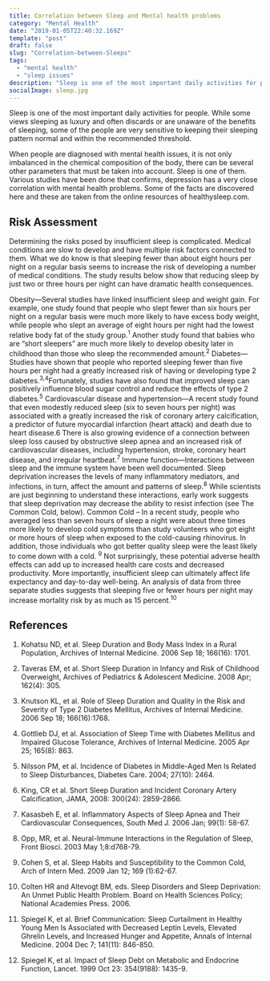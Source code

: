 ```yaml
---
title: Correlation between Sleep and Mental health problems
category: "Mental Health"
date: "2019-01-05T22:40:32.169Z"
template: "post"
draft: false
slug: "Correlation-between-Sleeps"
tags:
  - "mental health"
  - "sleep issues"
description: "Sleep is one of the most important daily activities for people. While some views sleeping as luxury and often discards or are unaware of the benefits of sleeping, some of the people are very sensitive to keeping their sleeping pattern normal and within the recommended threshold."
socialImage: sleep.jpg
---
```


Sleep is one of the most important daily activities for people. While some views sleeping as luxury and often discards or are unaware of the benefits of sleeping, some of the people are very sensitive to keeping their sleeping pattern normal and within the recommended threshold.

When people are diagnosed with mental health issues, it is not only imbalanced in the chemical composition of the body, there can be several other parameters that must be taken into account. Sleep is one of them. Various studies have been done that confirms, depression has a very close correlation with mental health problems. Some of the facts are discovered here and these are taken from the online resources of healthysleep.com.

## Risk Assessment

Determining the risks posed by insufficient sleep is complicated. Medical conditions are slow to develop and have multiple risk factors connected to them. What we do know is that sleeping fewer than about eight hours per night on a regular basis seems to increase the risk of developing a number of medical conditions. The study results below show that reducing sleep by just two or three hours per night can have dramatic health consequences.

Obesity—Several studies have linked insufficient sleep and weight gain. For example, one study found that people who slept fewer than six hours per night on a regular basis were much more likely to have excess body weight, while people who slept an average of eight hours per night had the lowest relative body fat of the study group.<sup>1</sup> Another study found that babies who are “short sleepers” are much more likely to develop obesity later in childhood than those who sleep the recommended amount.<sup>2</sup>
Diabetes—Studies have shown that people who reported sleeping fewer than five hours per night had a greatly increased risk of having or developing type 2 diabetes.<sup>3,4</sup>Fortunately, studies have also found that improved sleep can positively influence blood sugar control and reduce the effects of type 2 diabetes.<sup>5</sup>
Cardiovascular disease and hypertension—A recent study found that even modestly reduced sleep (six to seven hours per night) was associated with a greatly increased the risk of coronary artery calcification, a predictor of future myocardial infarction (heart attack) and death due to heart disease.6 There is also growing evidence of a connection between sleep loss caused by obstructive sleep apnea and an increased risk of cardiovascular diseases, including hypertension, stroke, coronary heart disease, and irregular heartbeat.<sup>7</sup>
Immune function—Interactions between sleep and the immune system have been well documented. Sleep deprivation increases the levels of many inflammatory mediators, and infections, in turn, affect the amount and patterns of sleep.<sup>8</sup> While scientists are just beginning to understand these interactions, early work suggests that sleep deprivation may decrease the ability to resist infection (see The Common Cold, below).
Common Cold – In a recent study, people who averaged less than seven hours of sleep a night were about three times more likely to develop cold symptoms than study volunteers who got eight or more hours of sleep when exposed to the cold-causing rhinovirus. In addition, those individuals who got better quality sleep were the least likely to come down with a cold. <sup>9</sup>
Not surprisingly, these potential adverse health effects can add up to increased health care costs and decreased productivity. More importantly, insufficient sleep can ultimately affect life expectancy and day-to-day well-being. An analysis of data from three separate studies suggests that sleeping five or fewer hours per night may increase mortality risk by as much as 15 percent.<sup>10</sup>

## References

1. Kohatsu ND, et al. Sleep Duration and Body Mass Index in a Rural Population, Archives of Internal Medicine. 2006 Sep 18; 166(16): 1701.

2. Taveras EM, et al. Short Sleep Duration in Infancy and Risk of Childhood Overweight, Archives of Pediatrics & Adolescent Medicine. 2008 Apr; 162(4): 305.

3. Knutson KL, et al. Role of Sleep Duration and Quality in the Risk and Severity of Type 2 Diabetes Mellitus, Archives of Internal Medicine. 2006 Sep 18; 166(16):1768.
4. Gottlieb DJ, et al. Association of Sleep Time with Diabetes Mellitus and Impaired Glucose Tolerance, Archives of Internal Medicine. 2005 Apr 25; 165(8): 863.
5. Nilsson PM, et al. Incidence of Diabetes in Middle-Aged Men Is Related to Sleep Disturbances, Diabetes Care. 2004; 27(10): 2464.
6. King, CR et al. Short Sleep Duration and Incident Coronary Artery Calcification, JAMA, 2008: 300(24): 2859-2866.
7. Kasasbeh E, et al. Inflammatory Aspects of Sleep Apnea and Their Cardiovascular Consequences, South Med J. 2006 Jan; 99(1): 58-67.
8. Opp, MR, et al. Neural-Immune Interactions in the Regulation of Sleep, Front Biosci. 2003 May 1;8:d768-79.
9. Cohen S, et al. Sleep Habits and Susceptibility to the Common Cold, Arch of Intern Med. 2009 Jan 12; 169 (1):62-67.
10. Colten HR and Altevogt BM, eds. Sleep Disorders and Sleep Deprivation: An Unmet Public Health Problem. Board on Health Sciences Policy; National Academies Press. 2006.
11. Spiegel K, et al. Brief Communication: Sleep Curtailment in Healthy Young Men Is Associated with Decreased Leptin Levels, Elevated Ghrelin Levels, and Increased Hunger and Appetite, Annals of Internal Medicine. 2004 Dec 7; 141(11): 846-850.
12. Spiegel K, et al. Impact of Sleep Debt on Metabolic and Endocrine Function, Lancet. 1999 Oct 23: 354(9188): 1435-9.
